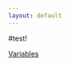 ```yaml
---
layout: default
---
```

#test!

[Variables](https://naxxatra.github.io/cepheid-variables/Variables)
